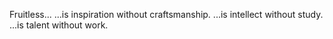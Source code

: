 Fruitless...
...is inspiration without craftsmanship.
...is intellect without study. 
...is talent without work.
